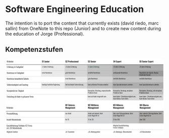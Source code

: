 # Software Engineering Education

The intention is to port the content that currently exists (david riedo, marc sallin) from OneNote to this repo (Junior) and to create new content during the education of Jorge (Professional).

## Kompetenzstufen

![Swiss ICT Kompetenzstufen](img/Kompetenzstufen.png)
